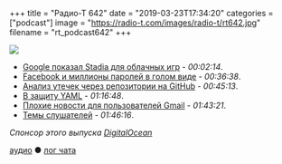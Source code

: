 +++
title = "Радио-Т 642"
date = "2019-03-23T17:34:20"
categories = ["podcast"]
image = "https://radio-t.com/images/radio-t/rt642.jpg"
filename = "rt_podcast642"
+++

![](https://radio-t.com/images/radio-t/rt642.jpg)

- [Google показал Stadia для облачных игр](https://www.theverge.com/2019/3/19/18271702/google-stadia-cloud-gaming-service-announcement-gdc-2019) - *00:02:14*.
- [Facebook и миллионы паролей в голом виде](https://krebsonsecurity.com/2019/03/facebook-stored-hundreds-of-millions-of-user-passwords-in-plain-text-for-years/) - *00:36:38*.
- [Анализ утечек через репозитории на GitHub](http://www.opennet.ru/opennews/art.shtml?num=50374) - *00:45:13*.
- [В защиту YAML](https://blog.atomist.com/in-defense-of-yaml/) - *01:16:48*.
- [Плохие новости для пользователей Gmail](https://mashable.com/article/gmail-ifttt-shutdown-google/) - *01:43:21*.
- [Темы слушателей](https://radio-t.com/p/2019/03/19/prep-642/) - *01:46:16*.

*Спонсор этого выпуска [DigitalOcean](https://www.digitalocean.com)*


[аудио](http://cdn.radio-t.com/rt_podcast642.mp3) ● [лог чата](http://chat.radio-t.com/logs/radio-t-642.html)
<audio src="http://cdn.radio-t.com/rt_podcast642.mp3" preload="none"></audio>
